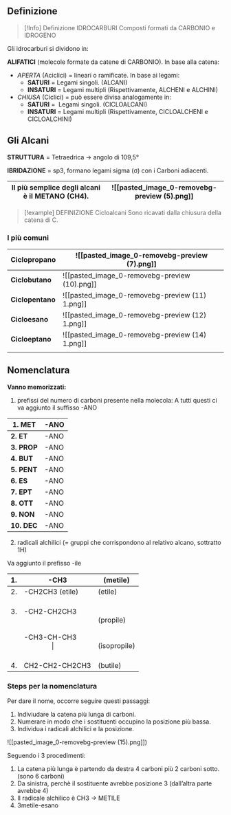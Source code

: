 ## Definizione

> [!Info] Definizione IDROCARBURI
> Composti formati da CARBONIO e IDROGENO

Gli idrocarburi si dividono in:

**ALIFATICI** (molecole formate da catene di CARBONIO). In base alla catena:
- *APERTA* (Aciclici) = lineari o ramificate. In base ai legami:
	- **SATURI** = Legami singoli. (ALCANI)
	- **INSATURI** = Legami multipli (Rispettivamente, ALCHENI e ALCHINI)
- *CHIUSA* (Ciclici) = può essere divisa analogamente in:
	- **SATURI** =  Legami singoli. (CICLOALCANI)
	- **INSATURI** = Legami multipli (Rispettivamente, CICLOALCHENI e CICLOALCHINI)
    


## Gli Alcani

**STRUTTURA** = Tetraedrica → angolo di 109,5°

**IBRIDAZIONE** = sp3, formano legami sigma (σ) con i Carboni adiacenti.

| Il più semplice degli alcani è il METANO (CH4). | ![[pasted_image_0-removebg-preview (5).png]] |
| ---- | ---- |


> [!example] DEFINIZIONE Cicloalcani 
> Sono ricavati dalla chiusura della catena di C.


### I più comuni

  

| Ciclopropano<br> | ![[pasted_image_0-removebg-preview (7).png]]![]() |
| ---- | ---- |
| **Ciclobutano** | ![[pasted_image_0-removebg-preview (10).png]] |
| **Ciclopentano** | ![[pasted_image_0-removebg-preview (11) 1.png]] |
| **Cicloesano** | ![[pasted_image_0-removebg-preview (12) 1.png]] |
| **Cicloeptano** | ![[pasted_image_0-removebg-preview (14) 1.png]] |
|  |  |

## Nomenclatura 

**Vanno memorizzati:**
1. prefissi del numero di carboni presente nella molecola:
A tutti questi ci va aggiunto il suffisso -ANO

| **1. MET** | -ANO |
| ---- | ---- |
| **2. ET** | -ANO |
| **3. PROP** | -ANO |
| **4. BUT** | -ANO |
| **5. PENT** | -ANO |
| **6. ES<br>** | -ANO |
| **7. EPT<br>** | -ANO |
| **8. OTT<br>** | -ANO |
| **9. NON** | -ANO |
| **10. DEC** | -ANO |

2) radicali alchilici (= gruppi che corrispondono al relativo alcano, sottratto 1H)

Va aggiunto il prefisso -ile

| 1.<br> | -CH3  | (metile) |
| ---- | ---- | ---- |
| 2. <br> | -CH2CH3 (etile) | (etile) |
| 3.<br>  <br><br><br>  <br> | <br>-CH2-CH2CH3 <br><br><br>-CH3-CH-CH3<br>               \|       <br>       | <br>(propile)<br><br><br>(isopropile) |
| 4. | CH2-CH2-CH2CH3  | (butile) |

### Steps per la nomenclatura

Per dare il nome, occorre seguire questi passaggi:

1. Indiviudare la catena più lunga di carboni.
2. Numerare in modo che i sostituenti occupino la posizione più bassa.
3. Individua i radicali alchilici e la posizione.
  
![[pasted_image_0-removebg-preview (15).png]])  

Seguendo i 3 procedimenti:

1. La catena più lunga è partendo da destra 4 carboni più 2 carboni sotto. (sono 6 carboni)
2. Da sinistra, perchè il sostituente avrebbe posizione 3 (dall’altra parte avrebbe 4)
3. Il radicale alchilico è CH3 → METILE
4. 3metile-esano